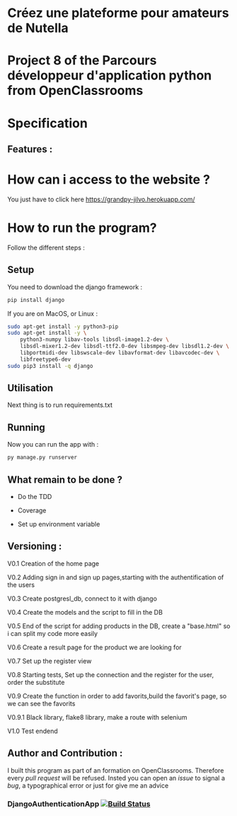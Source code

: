 # Créez une plateforme pour amateurs de Nutella
# Project 8 of the Parcours développeur d'application python from OpenClassrooms
# Specification
## Features :

# How can i access to the website ? 
You just have to click here https://grandpy-jilvo.herokuapp.com/

# How to run the program?
Follow the different steps :

## Setup
You need to download the django framework : 
```bash
pip install django
```
If you are on MacOS, or Linux : 
```bash
sudo apt-get install -y python3-pip
sudo apt-get install -y \
    python3-numpy libav-tools libsdl-image1.2-dev \
    libsdl-mixer1.2-dev libsdl-ttf2.0-dev libsmpeg-dev libsdl1.2-dev \
    libportmidi-dev libswscale-dev libavformat-dev libavcodec-dev \
    libfreetype6-dev
sudo pip3 install -q django
```
## Utilisation 
Next thing is to run requirements.txt
## Running
Now you can run the app with :
```bash
py manage.py runserver
```
## What remain to be done ?
- Do the TDD

- Coverage

- Set up environment variable
## Versioning :
V0.1 Creation of the home page

V0.2 Adding sign in and sign up pages,starting with the authentification of the users

V0.3 Create postgresl_db, connect to it with django

V0.4 Create the models and the script to fill in the DB

V0.5 End of the script for adding products in the DB, create a "base.html" so i can split my code more easily

V0.6 Create a result page for the product we are looking for

V0.7 Set up the register view

V0.8 Starting tests, Set up the connection and the register for the user, order the substitute 

V0.9 Create the function in order to add favorits,build the favorit's page, so we can see the favorits

V0.9.1 Black library, flake8 library, make a route with selenium

V1.0 Test endend

## Author and Contribution :
I built this program as part of an formation on OpenClassrooms. Therefore every *pull request* will be refused. Insted you can open an *issue* to signal a *bug*, a typographical error or just for give me an advice

### DjangoAuthenticationApp [![Build Status](https://travis-ci.com/Jilvo/OC_Platforme_Nutella.svg?branch=master)](https://travis-ci.com/Jilvo/OC_Platforme_Nutella)
